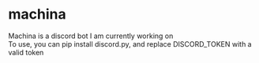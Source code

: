# machina

Machina is a discord bot I am currently working on   
To use, you can pip install discord.py, and replace DISCORD_TOKEN with a valid token
